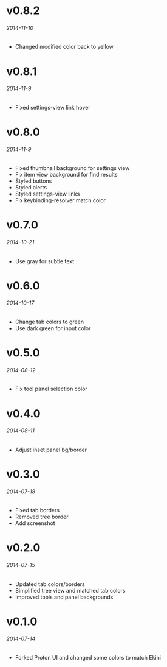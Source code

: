 # v0.8.2
###### 2014-11-10
* Changed modified color back to yellow

# v0.8.1
###### 2014-11-9
* Fixed settings-view link hover

# v0.8.0
###### 2014-11-9
* Fixed thumbnail background for settings view
* Fix item view background for find results
* Styled buttons
* Styled alerts
* Styled settings-view links
* Fix keybinding-resolver match color

# v0.7.0
###### 2014-10-21
* Use gray for subtle text

# v0.6.0
###### 2014-10-17
* Change tab colors to green
* Use dark green for input color

# v0.5.0
###### 2014-08-12
* Fix tool panel selection color

# v0.4.0
###### 2014-08-11
* Adjust inset panel bg/border

# v0.3.0
###### 2014-07-18
* Fixed tab borders
* Removed tree border
* Add screenshot

# v0.2.0
###### 2014-07-15
* Updated tab colors/borders
* Simplified tree view and matched tab colors
* Improved tools and panel backgrounds

# v0.1.0
###### 2014-07-14
* Forked Proton UI and changed some colors to match Ekini
